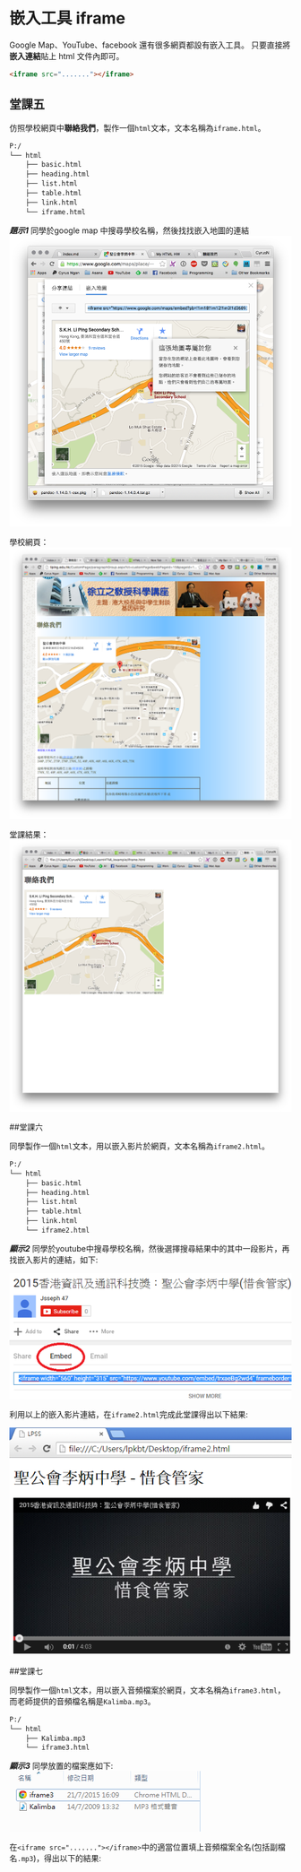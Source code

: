 # 嵌入工具 iframe

Google Map、YouTube、facebook 還有很多網頁都設有嵌入工具。
只要直接將**嵌入連結**貼上 html 文件內即可。

```html
<iframe src="......."></iframe>
```
## 堂課五

仿照學校網頁中**聯絡我們**，製作一個`html`文本，文本名稱為`iframe.html`。

``` txt
P:/
└── html
    ├── basic.html
    ├── heading.html
    ├── list.html
    ├── table.html
    ├── link.html
    └── iframe.html
```

***題示1*** 同學於google map 中搜尋學校名稱，然後找找嵌入地圖的連結
![iframe03](./image/iframe03.png)

學校網頁：
![iframe01](./image/iframe01.png)

堂課結果：
![iframe02](./image/iframe02.png)

##堂課六

同學製作一個`html`文本，用以嵌入影片於網頁，文本名稱為`iframe2.html`。

``` txt
P:/
└── html
    ├── basic.html
    ├── heading.html
    ├── list.html
    ├── table.html
    ├── link.html
    └── iframe2.html
```

***顯示2*** 同學於youtube中搜尋學校名稱，然後選擇搜尋結果中的其中一段影片，再找嵌入影片的連結，如下:

![](./image/iframe04.png)

利用以上的嵌入影片連結，在`iframe2.html`完成此堂課得出以下結果:

![](./image/iframe05.png)

##堂課七

同學製作一個`html`文本，用以嵌入音頻檔案於網頁，文本名稱為`iframe3.html`，而老師提供的音頻檔名稱是`Kalimba.mp3`。

``` txt
P:/
└── html
    ├── Kalimba.mp3
    └── iframe3.html
```

***顯示3*** 同學放置的檔案應如下:
![](iframe06.png)

在```<iframe src="......."></iframe>```中的適當位置填上音頻檔案全名(包括副檔名```.mp3```)，得出以下的結果:

